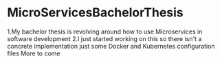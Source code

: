 # MicroServicesBachelorThesis
1.My bachelor thesis is revolving around how to use Microservices in software development
2.I just started working on this so there isn't a concrete implementation just some Docker and Kubernetes configuration files
More to come
